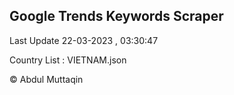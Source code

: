 

## Google Trends Keywords Scraper 
 
Last Update 22-03-2023 , 03:30:47

Country List :
VIETNAM.json



© Abdul Muttaqin 
